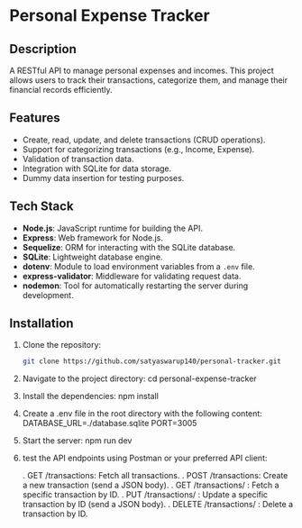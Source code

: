 
# Personal Expense Tracker

## Description

A RESTful API to manage personal expenses and incomes. This project allows users to track their transactions, categorize them, and manage their financial records efficiently.

## Features

- Create, read, update, and delete transactions (CRUD operations).
- Support for categorizing transactions (e.g., Income, Expense).
- Validation of transaction data.
- Integration with SQLite for data storage.
- Dummy data insertion for testing purposes.

## Tech Stack

- **Node.js**: JavaScript runtime for building the API.
- **Express**: Web framework for Node.js.
- **Sequelize**: ORM for interacting with the SQLite database.
- **SQLite**: Lightweight database engine.
- **dotenv**: Module to load environment variables from a `.env` file.
- **express-validator**: Middleware for validating request data.
- **nodemon**: Tool for automatically restarting the server during development.

## Installation

1. Clone the repository:

   ```bash
   git clone https://github.com/satyaswarup140/personal-tracker.git

2. Navigate to the project directory:
   cd personal-expense-tracker

3. Install the dependencies:
   npm install

4. Create a .env file in the root directory with the following content:
   DATABASE_URL=./database.sqlite
   PORT=3005 

5. Start the server:
   npm run dev

6. test the API endpoints using Postman or your preferred API client:

   . GET /transactions: Fetch all transactions.
   . POST /transactions: Create a new transaction (send a JSON body).
   . GET /transactions/
     : Fetch a specific transaction by ID.
   . PUT /transactions/
     : Update a specific transaction by ID (send a JSON body).
   . DELETE /transactions/
     : Delete a transaction by ID.
